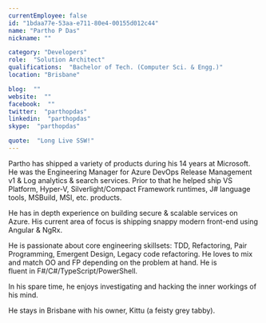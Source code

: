 ```yaml
---
currentEmployee: false
id: "1bdaa77e-53aa-e711-80e4-00155d012c44"
name: "Partho P Das"
nickname: ""

category: "Developers"
role:  "Solution Architect"
qualifications:  "Bachelor of Tech. (Computer Sci. & Engg.)"
location: "Brisbane"

blog:  ""
website:  ""
facebook:  ""
twitter:  "parthopdas"
linkedin:  "parthopdas"
skype:  "parthopdas"

quote:  "Long Live SSW!"
---
```


Partho has shipped a variety of products during his 14 years at Microsoft. He was the Engineering Manager for Azure DevOps Release Management v1 & Log analytics & search services. Prior to that he helped ship VS Platform, Hyper-V, Silverlight/Compact Framework runtimes, J# language tools, MSBuild, MSI, etc. products.  

He has in depth experience on building secure & scalable services on Azure. His current area of focus is shipping snappy modern front-end using Angular & NgRx.  

He is passionate about core engineering skillsets: TDD, Refactoring, Pair Programming, Emergent Design, Legacy code refactoring. He loves to mix and match OO and FP depending on the problem at hand. He is fluent in F#/C#/TypeScript/PowerShell.  

In his spare time, he enjoys investigating and hacking the inner workings of his mind.  

He stays in Brisbane with his owner, Kittu (a feisty grey tabby).  